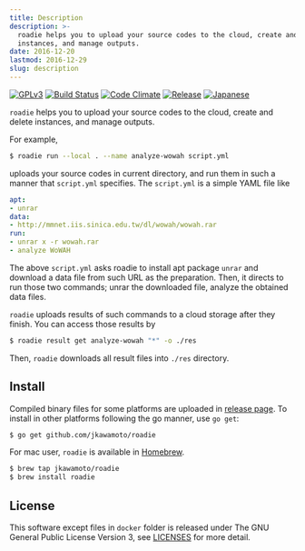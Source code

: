 ```yaml
---
title: Description
description: >-
  roadie helps you to upload your source codes to the cloud, create and delete
  instances, and manage outputs.
date: 2016-12-20
lastmod: 2016-12-29
slug: description
---
```


[![GPLv3](https://img.shields.io/badge/license-GPLv3-blue.svg)](https://www.gnu.org/copyleft/gpl.html)
[![Build Status](https://travis-ci.org/jkawamoto/roadie.svg?branch=master)](https://travis-ci.org/jkawamoto/roadie)
[![Code Climate](https://codeclimate.com/github/jkawamoto/roadie/badges/gpa.svg)](https://codeclimate.com/github/jkawamoto/roadie)
[![Release](https://img.shields.io/badge/release-0.3.5-brightgreen.svg)](https://github.com/jkawamoto/roadie/releases/tag/v0.3.5)
[![Japanese](https://img.shields.io/badge/qiita-%E6%97%A5%E6%9C%AC%E8%AA%9E-brightgreen.svg)](http://qiita.com/jkawamoto/items/751558536a597a33ae2a)

`roadie` helps you to upload your source codes to the cloud, create and delete
instances, and manage outputs.

For example,

```sh
$ roadie run --local . --name analyze-wowah script.yml
```

uploads your source codes in current directory, and run them in such a manner
that `script.yml` specifies. The `script.yml` is a simple YAML file like

```yaml
apt:
- unrar
data:
- http://mmnet.iis.sinica.edu.tw/dl/wowah/wowah.rar
run:
- unrar x -r wowah.rar
- analyze WoWAH
```

The above `script.yml` asks roadie to install apt package `unrar` and
download a data file from such URL as the preparation. Then, it directs
to run those two commands; unrar the downloaded file, analyze the obtained
data files.

`roadie` uploads results of such commands to a cloud storage after they finish.
You can access those results by

```sh
$ roadie result get analyze-wowah "*" -o ./res
```

Then, `roadie` downloads all result files into `./res` directory.

## Install
Compiled binary files for some platforms are uploaded in [release page](https://github.com/jkawamoto/roadie/releases).
To install in other platforms following the go manner, use `go get`:

```sh
$ go get github.com/jkawamoto/roadie
```

For mac user, `roadie` is available in [Homebrew](http://brew.sh/).

```sh
$ brew tap jkawamoto/roadie
$ brew install roadie
```

## License
This software except files in `docker` folder is released under The GNU General Public License Version 3,
see [LICENSES](info/licenses/) for more detail.
